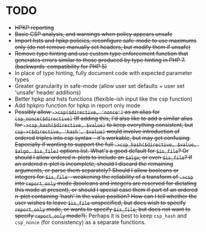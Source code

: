 # TODO
* ~~HPKP reporting~~
* ~~Basic CSP analysis, and warnings when policy appears unsafe~~
* ~~Import hsts and hpkp policies, reconfigure safe-mode to use maximums only (do not remove manually set headers, but modify them if unsafe)~~
* ~~Remove type hinting and use custom type enforcement function that generates errors similar to those produced by type hinting in PHP 7. (backwards-compatibility for PHP 5)~~
* In place of type hinting, fully document code with expected parameter types
* Greater granularity in safe-mode (allow user set defaults + user set 'unsafe' header additions)
* Better hpkp and hsts functions (flexible-ish input like the csp function)
* Add hpkpro function for hpkp in report only mode
* ~~Possibly allow `->csp($directive, 'nonce')` as an alias for `csp_nonce($directive)` (If adding this, I'd also like to add a similar alias for `->csp_hash($directive, $value)` to keep everything consistent, but `csp->($directive, 'hash', $value)` would involve introduction of ordered triples into csp syntax – it's workable, but may get confusing. Especially if wanting to support the full `->csp_hash($directive, $value, $algo, $is_file)` options list. What's a good default for `$is_file`? Or should I allow ordered n-plets to include an `$algo`, or even `$is_file`? If an ordered n-plet is incomplete, should I discard the remaining arguments, or parse them separately? Should I allow booleans or integers for `$is_file` – weakening the reliability of a transform of `->csp` into `report_only` mode (booleans and integers are reserved for dictating this mode at present), or should I special case them if part of an ordered n-plet containing 'hash' in the value position? How can I tell whether the user wishes to leave `$is_file` unspecified, but does wish to specify `report_only` mode, or wants to specify `$is_file`, but does not want to specify `report_only` mode?).~~ Perhaps it is best to keep `csp_hash` and `csp_nonce` (for consistency) as a separate functions.
